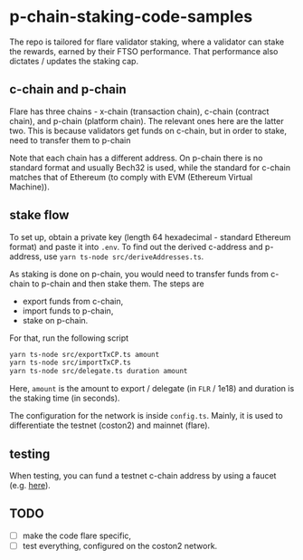 # p-chain-staking-code-samples
The repo is tailored for flare validator staking, where a validator can stake the rewards, 
earned by their FTSO performance. That performance also dictates / updates the staking cap.

## c-chain and p-chain
Flare has three chains - x-chain (transaction chain), c-chain (contract chain), and p-chain (platform chain). The relevant ones here are the latter two. This is because validators get funds on c-chain, but in order to stake, need to transfer them to p-chain 

Note that each chain has a different address. On p-chain there is no standard format and usually Bech32 is used,
while the standard for c-chain matches that of Ethereum (to comply with EVM (Ethereum Virtual Machine)). 

## stake flow
To set up, obtain a private key (length 64 hexadecimal - standard Ethereum format) and paste it into `.env`.
To find out the derived c-address and p-address, use `yarn ts-node src/deriveAddresses.ts`.

As staking is done on p-chain, you would need to transfer funds from c-chain to p-chain and then stake them.
The steps are
- export funds from c-chain,
- import funds to p-chain,
- stake on p-chain.

For that, run the following script
```bash
yarn ts-node src/exportTxCP.ts amount
yarn ts-node src/importTxCP.ts
yarn ts-node src/delegate.ts duration amount
```

Here, `amount` is the amount to export / delegate (in `FLR` / 1e18) and duration is the staking time (in seconds).

The configuration for the network is inside `config.ts`. Mainly, it is used to differentiate the testnet (coston2) and mainnet (flare).

## testing
When testing, you can fund a testnet c-chain address by using a faucet (e.g. [here](https://faucet.towolabs.com/)).

## TODO
- [ ] make the code flare specific,
- [ ] test everything, configured on the coston2 network.
